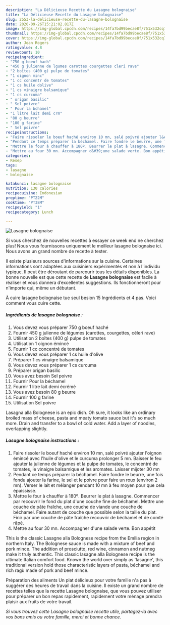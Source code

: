 ```yaml
---
description: "La Délicieuse Recette du Lasagne bolognaise"
title: "La Délicieuse Recette du Lasagne bolognaise"
slug: 2553-la-delicieuse-recette-du-lasagne-bolognaise
date: 2020-09-26T15:21:02.817Z
image: https://img-global.cpcdn.com/recipes/14fa7bd99becae8f/751x532cq70/lasagne-bolognaise-photo-principale-de-la-recette.jpg
thumbnail: https://img-global.cpcdn.com/recipes/14fa7bd99becae8f/751x532cq70/lasagne-bolognaise-photo-principale-de-la-recette.jpg
cover: https://img-global.cpcdn.com/recipes/14fa7bd99becae8f/751x532cq70/lasagne-bolognaise-photo-principale-de-la-recette.jpg
author: Jean Rogers
ratingvalue: 4.8
reviewcount: 10
recipeingredient:
- "750 g boeuf hach"
- "450 g julienne de lgumes carottes courgettes cleri rave"
- "2 boîtes (400 g) pulpe de tomates"
- "1 oignon minc"
- "1 cc concentr de tomates"
- "1 cs huile dolive"
- "1 cs vinaigre balsamique"
- "1 cs curcuma"
- " origan basilic"
- " Sel poivre"
- " Pour la bchamel"
- "1 litre lait demi crm"
- "80 g beurre"
- "100 g farine"
- " Sel poivre"
recipeinstructions:
- "Faire rissoler le boeuf haché environ 10 mn, salé poivré ajouter l&#39;oignon émincé avec l&#39;huile d&#39;olive et le curcuma prolonger 5 mn. Baisser le feu ajouter la julienne de légumes et la pulpe de tomates, le concentré de tomates, le vinaigre balsamique et les aromates. Laisser mijoter 30 mn"
- "Pendant ce temps préparer la béchamel. Faire fondre le beurre, une fois fondu ajouter la farine, le sel et le poivre pour faire un roux (environ 2 mn). Verser le lait et mélanger pendant 10 mn à feu moyen pour que cela épaississe."
- "Mettre le four à chauffer à 180º. Beurrer le plat à lasagne. Commencer par recouvrir le fond du plat d&#39;une couche fine de béchamel. Mettre une couche de pâte fraîche, une couche de viande une couche de béchamel. Faire autant de couche que possible selon la taille du plat. Finir par une couche de pâte fraîche recouvrir de béchamel et de comté râpé."
- "Mettre au four 30 mn. Accompagner d&#39;une salade verte. Bon appétit"
categories:
- Resep
tags:
- lasagne
- bolognaise

katakunci: lasagne bolognaise 
nutrition: 130 calories
recipecuisine: Indonesian
preptime: "PT22M"
cooktime: "PT38M"
recipeyield: "1"
recipecategory: Lunch

---
```



![Lasagne bolognaise](https://img-global.cpcdn.com/recipes/14fa7bd99becae8f/751x532cq70/lasagne-bolognaise-photo-principale-de-la-recette.jpg)

Si vous cherchez de nouvelles recettes à essayer ce week end ne cherchez plus! Nous vous fournissons uniquement le meilleur lasagne bolognaise ici. Nous avons un grand nombre de recette à tester.

Il existe plusieurs sources d'informations sur la cuisine. Certaines informations sont adaptées aux cuisiniers expérimentés et non à l'individu typique. Il peut être déroutant de parcourir tous les détails disponibles. La bonne nouvelle est que cette recette de <strong> Lasagne bolognaise </strong> est facile à réaliser et vous donnera d’excellentes suggestions. Ils fonctionneront pour n'importe qui, même un débutant.

<!--inarticleads1-->

À cuire lasagne bolognaise tue seul besion 15 Ingrédients et 4 pas. Voici comment vous cuire cette.

##### Ingrédients de lasagne bolognaise :

1. Vous devez vous préparer 750 g boeuf haché
1. Fournir 450 g julienne de légumes (carottes, courgettes, céleri rave)
1. Utilisation 2 boîtes (400 g) pulpe de tomates
1. Utilisation 1 oignon émincé
1. Fournir 1 cc concentré de tomates
1. Vous devez vous préparer 1 cs huile d&#39;olive
1. Préparer 1 cs vinaigre balsamique
1. Vous devez vous préparer 1 cs curcuma
1. Préparer  origan basilic
1. Vous avez besoin  Sel poivre
1. Fournir  Pour la béchamel
1. Fournir 1 litre lait demi écrémé
1. Vous avez besoin 80 g beurre
1. Fournir 100 g farine
1. Utilisation  Sel poivre


Lasagna alla Bolognese is an epic dish. Oh sure, it looks like an ordinary broiled mass of cheese, pasta and meaty tomato sauce but it&#39;s so much more. Drain and transfer to a bowl of cold water. Add a layer of noodles, overlapping slightly. 

<!--inarticleads2-->

##### Lasagne bolognaise instructions :

1. Faire rissoler le boeuf haché environ 10 mn, salé poivré ajouter l&#39;oignon émincé avec l&#39;huile d&#39;olive et le curcuma prolonger 5 mn. Baisser le feu ajouter la julienne de légumes et la pulpe de tomates, le concentré de tomates, le vinaigre balsamique et les aromates. Laisser mijoter 30 mn
1. Pendant ce temps préparer la béchamel. Faire fondre le beurre, une fois fondu ajouter la farine, le sel et le poivre pour faire un roux (environ 2 mn). Verser le lait et mélanger pendant 10 mn à feu moyen pour que cela épaississe.
1. Mettre le four à chauffer à 180º. Beurrer le plat à lasagne. Commencer par recouvrir le fond du plat d&#39;une couche fine de béchamel. Mettre une couche de pâte fraîche, une couche de viande une couche de béchamel. Faire autant de couche que possible selon la taille du plat. Finir par une couche de pâte fraîche recouvrir de béchamel et de comté râpé.
1. Mettre au four 30 mn. Accompagner d&#39;une salade verte. Bon appétit


This is the classic Lasagne alla Bolognese recipe from the Emilia region in northern Italy. The Bolognese sauce is made with a mixture of beef and pork mince. The addition of prosciutto, red wine, cinnamon and nutmeg make it truly authentic. This classic lasagne alla Bolognese recipe is the ultimate Italian comfort food. Known the world over simply as &#39;lasagne&#39;, this traditional version hold those characteristic layers of pasta, béchamel and rich ragù made of pork and beef mince. 

<!--inarticleads1-->

<p>
Préparation des aliments Un plat délicieux pour votre famille n'a pas à suggérer des heures de travail dans la cuisine. Il existe un grand nombre de recettes telles que la recette Lasagne bolognaise, que vous pouvez utiliser pour préparer un bon repas rapidement, rapidement votre ménage prendra plaisir aux fruits de votre travail.
</p>

<p>
<i>Si vous trouvez cette Lasagne bolognaise recette utile, partagez-la avec vos bons amis ou votre famille, merci et bonne chance.</i>
</p>
